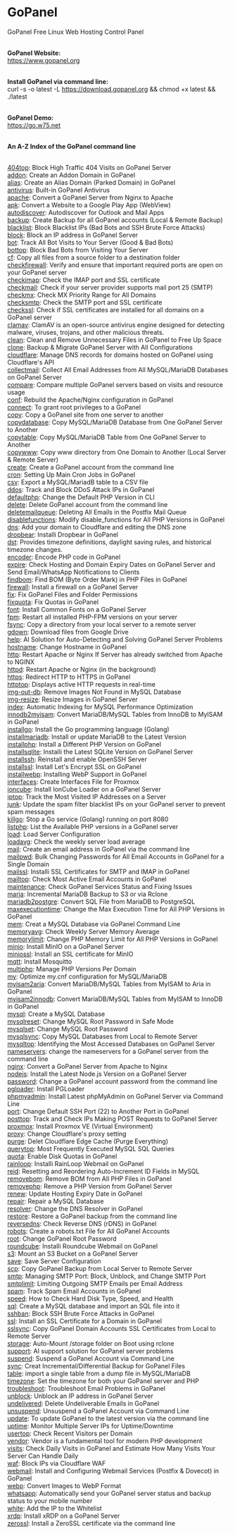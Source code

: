 # GoPanel
GoPanel Free Linux Web Hosting Control Panel
<br><br>

**GoPanel Website:**
<br>
https://www.gopanel.org
<br><br>

**Install GoPanel via command line:**
<br>
curl -s -o latest -L https://download.gopanel.org && chmod +x latest && ./latest
<br><br>

**GoPanel Demo:**
<br>
https://go.w75.net
<br><br>

**An A-Z Index of the GoPanel command line**
<br><br>

<a href='https://www.gopanel.org/command.php?Command=404top'>404top</a>: Block High Traffic 404 Visits on GoPanel Server<br>
<a href='https://www.gopanel.org/command.php?Command=addon'>addon</a>: Create an Addon Domain in GoPanel<br>
<a href='https://www.gopanel.org/command.php?Command=alias'>alias</a>: Create an Alias Domain (Parked Domain) in GoPanel<br>
<a href='https://www.gopanel.org/command.php?Command=antivirus'>antivirus</a>: Built-in GoPanel Antivirus<br>
<a href='https://www.gopanel.org/command.php?Command=apache'>apache</a>: Convert a GoPanel Server from Nginx to Apache<br>
<a href='https://www.gopanel.org/command.php?Command=apk'>apk</a>: Convert a Website to a Google Play App (WebView)<br>
<a href='https://www.gopanel.org/command.php?Command=autodiscover'>autodiscover</a>: Autodiscover for Outlook and Mail Apps<br>
<a href='https://www.gopanel.org/command.php?Command=backup'>backup</a>: Create Backup for all GoPanel accounts (Local & Remote Backup)<br>
<a href='https://www.gopanel.org/command.php?Command=blacklist'>blacklist</a>: Block Blacklist IPs (Bad Bots and SSH Brute Force Attacks)<br>
<a href='https://www.gopanel.org/command.php?Command=block'>block</a>: Block an IP address in GoPanel Server<br>
<a href='https://www.gopanel.org/command.php?Command=bot'>bot</a>: Track All Bot Visits to Your Server (Good & Bad Bots)<br>
<a href='https://www.gopanel.org/command.php?Command=bottop'>bottop</a>: Block Bad Bots from Visiting Your Server<br>
<a href='https://www.gopanel.org/command.php?Command=cf'>cf</a>: Copy all files from a source folder to a destination folder<br>
<a href='https://www.gopanel.org/command.php?Command=checkfirewall'>checkfirewall</a>: Verify and ensure that important required ports are open on your GoPanel server<br>
<a href='https://www.gopanel.org/command.php?Command=checkimap'>checkimap</a>: Check the IMAP port and SSL certificate<br>
<a href='https://www.gopanel.org/command.php?Command=checkmail'>checkmail</a>: Check if your server provider supports mail port 25 (SMTP)<br>
<a href='https://www.gopanel.org/command.php?Command=checkmx'>checkmx</a>: Check MX Priority Range for All Domains<br>
<a href='https://www.gopanel.org/command.php?Command=checksmtp'>checksmtp</a>: Check the SMTP port and SSL certificate<br>
<a href='https://www.gopanel.org/command.php?Command=checkssl'>checkssl</a>: Check if SSL certificates are installed for all domains on a GoPanel server<br>
<a href='https://www.gopanel.org/command.php?Command=clamav'>clamav</a>: ClamAV is an open-source antivirus engine designed for detecting malware, viruses, trojans, and other malicious threats.<br>
<a href='https://www.gopanel.org/command.php?Command=clean'>clean</a>: Clean and Remove Unnecessary Files in GoPanel to Free Up Space<br>
<a href='https://www.gopanel.org/command.php?Command=clone'>clone</a>: Backup & Migrate GoPanel Server with All Configurations<br>
<a href='https://www.gopanel.org/command.php?Command=cloudflare'>cloudflare</a>: Manage DNS records for domains hosted on GoPanel using Cloudflare's API<br>
<a href='https://www.gopanel.org/command.php?Command=collectmail'>collectmail</a>: Collect All Email Addresses from All MySQL/MariaDB Databases on GoPanel Server<br>
<a href='https://www.gopanel.org/command.php?Command=compare'>compare</a>: Compare multiple GoPanel servers based on visits and resource usage<br>
<a href='https://www.gopanel.org/command.php?Command=conf'>conf</a>: Rebuild the Apache/Nginx configuration in GoPanel<br>
<a href='https://www.gopanel.org/command.php?Command=connect'>connect</a>: To grant root privileges to a GoPanel<br>
<a href='https://www.gopanel.org/command.php?Command=copy'>copy</a>: Copy a GoPanel site from one server to another<br>
<a href='https://www.gopanel.org/command.php?Command=copydatabase'>copydatabase</a>: Copy MySQL/MariaDB Database from One GoPanel Server to Another<br>
<a href='https://www.gopanel.org/command.php?Command=copytable'>copytable</a>: Copy MySQL/MariaDB Table from One GoPanel Server to Another<br>
<a href='https://www.gopanel.org/command.php?Command=copywww'>copywww</a>: Copy www directory from One Domain to Another (Local Server & Remote Server)<br>
<a href='https://www.gopanel.org/command.php?Command=create'>create</a>: Create a GoPanel account from the command line<br>
<a href='https://www.gopanel.org/command.php?Command=cron'>cron</a>: Setting Up Main Cron Jobs in GoPanel<br>
<a href='https://www.gopanel.org/command.php?Command=csv'>csv</a>: Export a MySQL/MariadB table to a CSV file<br>
<a href='https://www.gopanel.org/command.php?Command=ddos'>ddos</a>: Track and Block DDoS Attack IPs in GoPanel<br>
<a href='https://www.gopanel.org/command.php?Command=defaultphp'>defaultphp</a>: Change the Default PHP Version in CLI<br>
<a href='https://www.gopanel.org/command.php?Command=delete'>delete</a>: Delete GoPanel account from the command line<br>
<a href='https://www.gopanel.org/command.php?Command=deletemailqueue'>deletemailqueue</a>: Deleting All Emails in the Postfix Mail Queue<br>
<a href='https://www.gopanel.org/command.php?Command=disablefunctions'>disablefunctions</a>: Modify disable_functions for All PHP Versions in GoPanel<br>
<a href='https://www.gopanel.org/command.php?Command=dns'>dns</a>: Add your domain to Cloudflare and editing the DNS zone<br>
<a href='https://www.gopanel.org/command.php?Command=dropbear'>dropbear</a>: Installi Dropbear in GoPanel<br>
<a href='https://www.gopanel.org/command.php?Command=dst'>dst</a>: Provides timezone definitions, daylight saving rules, and historical timezone changes.<br>
<a href='https://www.gopanel.org/command.php?Command=encoder'>encoder</a>: Encode PHP code in GoPanel<br>
<a href='https://www.gopanel.org/command.php?Command=expire'>expire</a>: Check Hosting and Domain Expiry Dates on GoPanel Server and Send Email/WhatsApp Notifications to Clients<br>
<a href='https://www.gopanel.org/command.php?Command=findbom'>findbom</a>: Find BOM (Byte Order Mark) in PHP Files in GoPanel<br>
<a href='https://www.gopanel.org/command.php?Command=firewall'>firewall</a>: Install a firewall on a GoPanel Server<br>
<a href='https://www.gopanel.org/command.php?Command=fix'>fix</a>: Fix GoPanel Files and Folder Permissions<br>
<a href='https://www.gopanel.org/command.php?Command=fixquota'>fixquota</a>: Fix Quotas in GoPanel<br>
<a href='https://www.gopanel.org/command.php?Command=font'>font</a>: Install Common Fonts on a GoPanel Server<br>
<a href='https://www.gopanel.org/command.php?Command=fpm'>fpm</a>: Restart all installed PHP-FPM versions on your server<br>
<a href='https://www.gopanel.org/command.php?Command=fsync'>fsync</a>: Copy a directory from your local server to a remote server<br>
<a href='https://www.gopanel.org/command.php?Command=gdown'>gdown</a>: Download files from Google Drive<br>
<a href='https://www.gopanel.org/command.php?Command=help'>help</a>: AI Solution for Auto-Detecting and Solving GoPanel Server Problems<br>
<a href='https://www.gopanel.org/command.php?Command=hostname'>hostname</a>: Change Hostname in GoPanel<br>
<a href='https://www.gopanel.org/command.php?Command=http'>http</a>: Restart Apache or Nginx If Server has already switched from Apache to NGINX<br>
<a href='https://www.gopanel.org/command.php?Command=httpd'>httpd</a>: Restart Apache or Nginx (in the background)<br>
<a href='https://www.gopanel.org/command.php?Command=https'>https</a>: Redirect HTTP to HTTPS in GoPanel<br>
<a href='https://www.gopanel.org/command.php?Command=httptop'>httptop</a>: Displays active HTTP requests in real-time<br>
<a href='https://www.gopanel.org/command.php?Command=img-out-db'>img-out-db</a>: Remove Images Not Found in MySQL Database<br>
<a href='https://www.gopanel.org/command.php?Command=img-resize'>img-resize</a>: Resize Images in GoPanel Server<br>
<a href='https://www.gopanel.org/command.php?Command=index'>index</a>: Automatic Indexing for MySQL Performance Optimization<br>
<a href='https://www.gopanel.org/command.php?Command=innodb2myisam'>innodb2myisam</a>: Convert MariaDB/MySQL Tables from InnoDB to MyISAM in GoPanel<br>
<a href='https://www.gopanel.org/command.php?Command=installgo'>installgo</a>: Install the Go programming language (Golang)<br>
<a href='https://www.gopanel.org/command.php?Command=installmariadb'>installmariadb</a>: Install or update MariaDB to the Latest Version<br>
<a href='https://www.gopanel.org/command.php?Command=installphp'>installphp</a>: Install a Different PHP Version on GoPanel<br>
<a href='https://www.gopanel.org/command.php?Command=installsqlite'>installsqlite</a>: Installi the Latest SQLite Version on GoPanel Server<br>
<a href='https://www.gopanel.org/command.php?Command=installssh'>installssh</a>: Reinstall and enable OpenSSH Server<br>
<a href='https://www.gopanel.org/command.php?Command=installssl'>installssl</a>: Install Let's Encrypt SSL on GoPanel<br>
<a href='https://www.gopanel.org/command.php?Command=installwebp'>installwebp</a>: Installing WebP Support in GoPanel<br>
<a href='https://www.gopanel.org/command.php?Command=interfaces'>interfaces</a>: Create Interfaces File for Proxmox<br>
<a href='https://www.gopanel.org/command.php?Command=ioncube'>ioncube</a>: Install IonCube Loader on a GoPanel Server<br>
<a href='https://www.gopanel.org/command.php?Command=iptop'>iptop</a>: Track the Most Visited IP Addresses on a Server<br>
<a href='https://www.gopanel.org/command.php?Command=junk'>junk</a>: Update the spam filter blacklist IPs on your GoPanel server to prevent spam messages<br>
<a href='https://www.gopanel.org/command.php?Command=killgo'>killgo</a>: Stop a Go service (Golang) running on port 8080<br>
<a href='https://www.gopanel.org/command.php?Command=listphp'>listphp</a>: List the Available PHP versions in a GoPanel server<br>
<a href='https://www.gopanel.org/command.php?Command=load'>load</a>: Load Server Configuration<br>
<a href='https://www.gopanel.org/command.php?Command=loadavg'>loadavg</a>: Check the weekly server load average<br>
<a href='https://www.gopanel.org/command.php?Command=mail'>mail</a>: Create an email address in GoPanel via the command line<br>
<a href='https://www.gopanel.org/command.php?Command=mailpwd'>mailpwd</a>: Bulk Changing Passwords for All Email Accounts in GoPanel for a Single Domain<br>
<a href='https://www.gopanel.org/command.php?Command=mailssl'>mailssl</a>: Installi SSL Certificates for SMTP and IMAP in GoPanel<br>
<a href='https://www.gopanel.org/command.php?Command=mailtop'>mailtop</a>: Check Most Active Email Accounts in GoPanel<br>
<a href='https://www.gopanel.org/command.php?Command=maintenance'>maintenance</a>: Check GoPanel Services Status and Fixing Issues<br>
<a href='https://www.gopanel.org/command.php?Command=maria'>maria</a>: Incremental MariaDB Backup to S3 or via Rclone<br>
<a href='https://www.gopanel.org/command.php?Command=mariadb2postgre'>mariadb2postgre</a>: Convert SQL File from MariaDB to PostgreSQL<br>
<a href='https://www.gopanel.org/command.php?Command=maxexecutiontime'>maxexecutiontime</a>: Change the Max Execution Time for All PHP Versions in GoPanel<br>
<a href='https://www.gopanel.org/command.php?Command=mem'>mem</a>: Creat a MySQL Database via GoPanel Command Line<br>
<a href='https://www.gopanel.org/command.php?Command=memoryavg'>memoryavg</a>: Check Weekly Server Memory Average<br>
<a href='https://www.gopanel.org/command.php?Command=memorylimit'>memorylimit</a>: Change PHP Memory Limit for All PHP Versions in GoPanel<br>
<a href='https://www.gopanel.org/command.php?Command=minio'>minio</a>: Install MinIO on a GoPanel Server<br>
<a href='https://www.gopanel.org/command.php?Command=miniossl'>miniossl</a>: Install an SSL certificate for MinIO<br>
<a href='https://www.gopanel.org/command.php?Command=mqtt'>mqtt</a>: Install Mosquitto<br>
<a href='https://www.gopanel.org/command.php?Command=multiphp'>multiphp</a>: Manage PHP Versions Per Domain<br>
<a href='https://www.gopanel.org/command.php?Command=my'>my</a>: Optimize my.cnf configuration for MySQL/MariaDB<br>
<a href='https://www.gopanel.org/command.php?Command=myisam2aria'>myisam2aria</a>: Convert MariaDB/MySQL Tables from MyISAM to Aria in GoPanel<br>
<a href='https://www.gopanel.org/command.php?Command=myisam2innodb'>myisam2innodb</a>: Convert MariaDB/MySQL Tables from MyISAM to InnoDB in GoPanel<br>
<a href='https://www.gopanel.org/command.php?Command=mysql'>mysql</a>: Create a MySQL Database<br>
<a href='https://www.gopanel.org/command.php?Command=mysqlreset'>mysqlreset</a>: Change MySQL Root Password in Safe Mode<br>
<a href='https://www.gopanel.org/command.php?Command=mysqlset'>mysqlset</a>: Change MySQL Root Password<br>
<a href='https://www.gopanel.org/command.php?Command=mysqlsync'>mysqlsync</a>: Copy MySQL Databases from Local to Remote Server<br>
<a href='https://www.gopanel.org/command.php?Command=mysqltop'>mysqltop</a>: Identifying the Most Accessed Databases on GoPanel Server<br>
<a href='https://www.gopanel.org/command.php?Command=nameservers'>nameservers</a>: change the nameservers for a GoPanel server from the command line<br>
<a href='https://www.gopanel.org/command.php?Command=nginx'>nginx</a>: Convert a GoPanel Server from Apache to Nginx<br>
<a href='https://www.gopanel.org/command.php?Command=nodejs'>nodejs</a>: Install the Latest Node.js Version on a GoPanel Server<br>
<a href='https://www.gopanel.org/command.php?Command=password'>password</a>: Change a GoPanel account password from the command line<br>
<a href='https://www.gopanel.org/command.php?Command=pgloader'>pgloader</a>: Install PGLoader<br>
<a href='https://www.gopanel.org/command.php?Command=phpmyadmin'>phpmyadmin</a>: Install Latest phpMyAdmin on GoPanel Server via Command Line<br>
<a href='https://www.gopanel.org/command.php?Command=port'>port</a>: Change Default SSH Port (22) to Another Port in GoPanel<br>
<a href='https://www.gopanel.org/command.php?Command=posttop'>posttop</a>: Track and Check IPs Making POST Requests to GoPanel Server<br>
<a href='https://www.gopanel.org/command.php?Command=proxmox'>proxmox</a>: Install Proxmox VE (Virtual Environment)<br>
<a href='https://www.gopanel.org/command.php?Command=proxy'>proxy</a>: Change Cloudflare's proxy setting<br>
<a href='https://www.gopanel.org/command.php?Command=purge'>purge</a>: Delet Cloudflare Edge Cache (Purge Everything)<br>
<a href='https://www.gopanel.org/command.php?Command=querytop'>querytop</a>: Most Frequently Executed MySQL SQL Queries<br>
<a href='https://www.gopanel.org/command.php?Command=quota'>quota</a>: Enable Disk Quotas in GoPanel<br>
<a href='https://www.gopanel.org/command.php?Command=rainloop'>rainloop</a>: Installi RainLoop Webmail on GoPanel<br>
<a href='https://www.gopanel.org/command.php?Command=reid'>reid</a>: Resetting and Reordering Auto-Increment ID Fields in MySQL<br>
<a href='https://www.gopanel.org/command.php?Command=removebom'>removebom</a>: Remove BOM from All PHP Files in GoPanel<br>
<a href='https://www.gopanel.org/command.php?Command=removephp'>removephp</a>: Remove a PHP Version from GoPanel Server<br>
<a href='https://www.gopanel.org/command.php?Command=renew'>renew</a>: Update Hosting Expiry Date in GoPanel<br>
<a href='https://www.gopanel.org/command.php?Command=repair'>repair</a>: Repair a MySQL Database<br>
<a href='https://www.gopanel.org/command.php?Command=resolver'>resolver</a>: Change the DNS Resolver in GoPanel<br>
<a href='https://www.gopanel.org/command.php?Command=restore'>restore</a>: Restore a GoPanel backup from the command line<br>
<a href='https://www.gopanel.org/command.php?Command=reversedns'>reversedns</a>: Check Reverse DNS (rDNS) in GoPanel<br>
<a href='https://www.gopanel.org/command.php?Command=robots'>robots</a>: Create a robots.txt File for All GoPanel Accounts<br>
<a href='https://www.gopanel.org/command.php?Command=root'>root</a>: Change GoPanel Root Password<br>
<a href='https://www.gopanel.org/command.php?Command=roundcube'>roundcube</a>: Installi Roundcube Webmail on GoPanel<br>
<a href='https://www.gopanel.org/command.php?Command=s3'>s3</a>: Mount an S3 Bucket on a GoPanel Server<br>
<a href='https://www.gopanel.org/command.php?Command=save'>save</a>: Save Server Configuration<br>
<a href='https://www.gopanel.org/command.php?Command=scp'>scp</a>: Copy GoPanel Backup from Local Server to Remote Server<br>
<a href='https://www.gopanel.org/command.php?Command=smtp'>smtp</a>: Managing SMTP Port: Block, Unblock, and Change SMTP Port<br>
<a href='https://www.gopanel.org/command.php?Command=smtplimit'>smtplimit</a>: Limiting Outgoing SMTP Emails per Email Address<br>
<a href='https://www.gopanel.org/command.php?Command=spam'>spam</a>: Track Spam Email Accounts in GoPanel<br>
<a href='https://www.gopanel.org/command.php?Command=speed'>speed</a>: How to Check Hard Disk Type, Speed, and Health<br>
<a href='https://www.gopanel.org/command.php?Command=sql'>sql</a>: Create a MySQL database and import an SQL file into it<br>
<a href='https://www.gopanel.org/command.php?Command=sshban'>sshban</a>: Block SSH Brute Force Attacks in GoPanel<br>
<a href='https://www.gopanel.org/command.php?Command=ssl'>ssl</a>: Install an SSL Certificate for a Domain in GoPanel<br>
<a href='https://www.gopanel.org/command.php?Command=sslsync'>sslsync</a>: Copy GoPanel Domain Accounts SSL Certificates from Local to Remote Server<br>
<a href='https://www.gopanel.org/command.php?Command=storage'>storage</a>: Auto-Mount /storage folder on Boot using rclone<br>
<a href='https://www.gopanel.org/command.php?Command=support'>support</a>: AI support solution for GoPanel server problems<br>
<a href='https://www.gopanel.org/command.php?Command=suspend'>suspend</a>: Suspend a GoPanel Account via Command Line<br>
<a href='https://www.gopanel.org/command.php?Command=sync'>sync</a>: Creat Incremental/Differential Backup for GoPanel Files<br>
<a href='https://www.gopanel.org/command.php?Command=table'>table</a>: import a single table from a dump file in MySQL/MariaDB<br>
<a href='https://www.gopanel.org/command.php?Command=timezone'>timezone</a>: Set the timezone for both your GoPanel server and PHP<br>
<a href='https://www.gopanel.org/command.php?Command=troubleshoot'>troubleshoot</a>: Troubleshoot Email Problems in GoPanel<br>
<a href='https://www.gopanel.org/command.php?Command=unblock'>unblock</a>: Unblock an IP address in GoPanel Server<br>
<a href='https://www.gopanel.org/command.php?Command=undelivered'>undelivered</a>: Delete Undeliverable Emails in GoPanel<br>
<a href='https://www.gopanel.org/command.php?Command=unsuspend'>unsuspend</a>: Unsuspend a GoPanel Account via Command Line<br>
<a href='https://www.gopanel.org/command.php?Command=update'>update</a>: To update GoPanel to the latest version via the command line<br>
<a href='https://www.gopanel.org/command.php?Command=uptime'>uptime</a>: Monitor Multiple Server IPs for Uptime/Downtime<br>
<a href='https://www.gopanel.org/command.php?Command=usertop'>usertop</a>: Check Recent Visitors per Domain<br>
<a href='https://www.gopanel.org/command.php?Command=vendor'>vendor</a>: Vendor is a fundamental tool for modern PHP development<br>
<a href='https://www.gopanel.org/command.php?Command=visits'>visits</a>: Check Daily Visits in GoPanel and Estimate How Many Visits Your Server Can Handle Daily<br>
<a href='https://www.gopanel.org/command.php?Command=waf'>waf</a>: Block IPs via Cloudflare WAF<br>
<a href='https://www.gopanel.org/command.php?Command=webmail'>webmail</a>: Install and Configuring Webmail Services (Postfix & Dovecot) in GoPanel<br>
<a href='https://www.gopanel.org/command.php?Command=webp'>webp</a>: Convert Images to WebP Format<br>
<a href='https://www.gopanel.org/command.php?Command=whatsapp'>whatsapp</a>: Automatically send your GoPanel server status and backup status to your mobile number<br>
<a href='https://www.gopanel.org/command.php?Command=white'>white</a>: Add the IP to the Whitelist<br>
<a href='https://www.gopanel.org/command.php?Command=xrdp'>xrdp</a>: Install xRDP on a GoPanel Server<br>
<a href='https://www.gopanel.org/command.php?Command=zerossl'>zerossl</a>: Install a ZeroSSL certificate via the command line<br>


